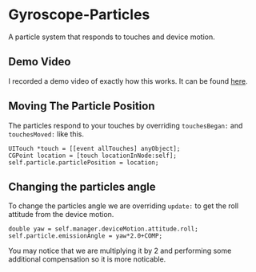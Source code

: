 Gyroscope-Particles
===================
A particle system that responds to touches and device motion.

Demo Video
-------------
I recorded a demo video of exactly how this works. It can be found [here](http://youtu.be/5LT1A02dOAw "Title").

Moving The Particle Position
-------------
The particles respond to your touches by overriding `touchesBegan:` and `touchesMoved:` like this.

    UITouch *touch = [[event allTouches] anyObject];
    CGPoint location = [touch locationInNode:self];
    self.particle.particlePosition = location;
    
Changing the particles angle
-------------
To change the particles angle we are overriding `update:` to get the roll attitude from the device motion.

    double yaw = self.manager.deviceMotion.attitude.roll;
    self.particle.emissionAngle = yaw*2.0+COMP;
    
You may notice that we are multiplying it by 2 and performing some additional compensation so it is more noticable.
